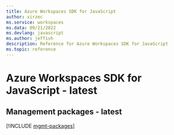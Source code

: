 ```yaml
---
title: Azure Workspaces SDK for JavaScript
author: xirzec
ms.service: workspaces
ms.data: 09/21/2022
ms.devlang: javascript
ms.author: jeffish
description: Reference for Azure Workspaces SDK for JavaScript
ms.topic: reference
---
```

# Azure Workspaces SDK for JavaScript - latest

## Management packages - latest
[!INCLUDE [mgmt-packages](workspaces-mgmt-index.md)]
